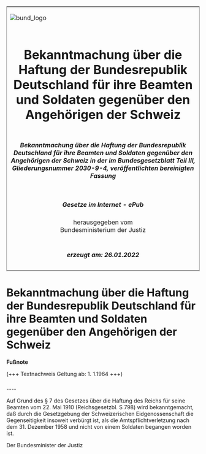 <span id="DECKBLATT.html"></span>

<table border="0" frame="border" width="100%">

<tr valign="top">

<td align="left">

![bund\_logo](BfJ_2021_Web_de_de.gif)

</td>

<td align="right">

 

</td>

</tr>

<tr align="center" valign="middle">

<td colspan="2">

# Bekanntmachung über die Haftung der Bundesrepublik Deutschland für ihre Beamten und Soldaten gegenüber den Angehörigen der Schweiz

</td>

</tr>

<tr align="center" valign="middle">

<td colspan="2">

##### Bekanntmachung über die Haftung der Bundesrepublik Deutschland für ihre Beamten und Soldaten gegenüber den Angehörigen der Schweiz in der im Bundesgesetzblatt Teil III, Gliederungsnummer 2030-9-4, veröffentlichten bereinigten Fassung

</td>

</tr>

<tr align="center" valign="middle">

<td colspan="2">

  
  

##### Gesetze im Internet - ePub  
  
herausgegeben vom  
Bundesministerium der Justiz

</td>

</tr>

<tr align="center" valign="bottom">

<td colspan="2">

  
  

##### erzeugt am: 26.01.2022

</td>

</tr>

</table>

<span id="BJNR008520960.html"></span>

# Bekanntmachung über die Haftung der Bundesrepublik Deutschland für ihre Beamten und Soldaten gegenüber den Angehörigen der Schweiz

<div>

  
**Fußnote**

<div class="jnhtml">

<div>

<div class="jurAbsatz">

(+++ Textnachweis Geltung ab: 1. 1.1964 +++)

</div>

</div>

</div>

</div>

<span id="BJNR008520960BJNE000100303.html"></span>

###   
\----

<div>

<div class="jnhtml">

<div>

<div class="jurAbsatz">

Auf Grund des § 7 des Gesetzes über die Haftung des Reichs für seine
Beamten vom 22. Mai 1910 (Reichsgesetzbl. S 798) wird bekanntgemacht,
daß durch die Gesetzgebung der Schweizerischen Eidgenossenschaft die
Gegenseitigkeit insoweit verbürgt ist, als die Amtspflichtverletzung
nach dem 31. Dezember 1958 und nicht von einem Soldaten begangen worden
ist.  
  
<span class="SP">Der Bundesminister der Justiz</span>

</div>

</div>

</div>

</div>
